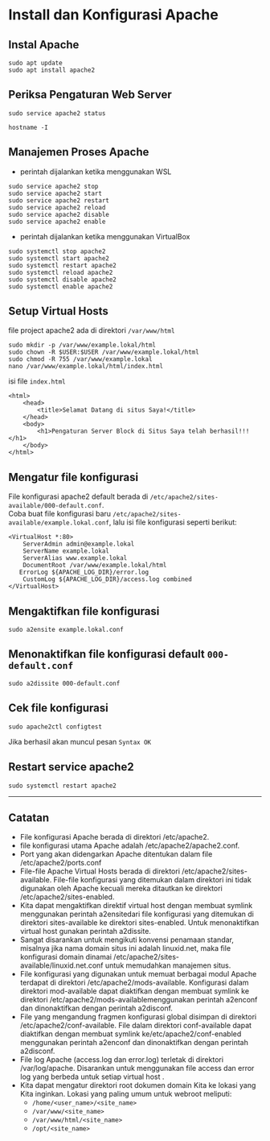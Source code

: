 # Install dan Konfigurasi Apache
## Instal Apache
```
sudo apt update
sudo apt install apache2
```
## Periksa Pengaturan Web Server
```
sudo service apache2 status

hostname -I
```
## Manajemen Proses Apache
* perintah dijalankan ketika menggunakan WSL
```
sudo service apache2 stop
sudo service apache2 start 
sudo service apache2 restart 
sudo service apache2 reload 
sudo service apache2 disable 
sudo service apache2 enable
```
* perintah dijalankan ketika menggunakan VirtualBox
```
sudo systemctl stop apache2
sudo systemctl start apache2
sudo systemctl restart apache2
sudo systemctl reload apache2
sudo systemctl disable apache2
sudo systemctl enable apache2
```
## Setup Virtual Hosts  
file project apache2 ada di direktori `/var/www/html`
```
sudo mkdir -p /var/www/example.lokal/html
sudo chown -R $USER:$USER /var/www/example.lokal/html
sudo chmod -R 755 /var/www/example.lokal
nano /var/www/example.lokal/html/index.html
```
isi file `index.html`
```
<html>
    <head>
        <title>Selamat Datang di situs Saya!</title>
    </head>
    <body>
        <h1>Pengaturan Server Block di Situs Saya telah berhasil!!!</h1>
    </body>
</html>
```
## Mengatur file konfigurasi  
File konfigurasi apache2 default berada di `/etc/apache2/sites-available/000-default.conf`.  
Coba buat file konfigurasi baru `/etc/apache2/sites-available/example.lokal.conf`, lalu isi file konfigurasi seperti berikut:
```
<VirtualHost *:80>
    ServerAdmin admin@example.lokal
    ServerName example.lokal
    ServerAlias www.example.lokal
    DocumentRoot /var/www/example.lokal/html
   ErrorLog ${APACHE_LOG_DIR}/error.log
    CustomLog ${APACHE_LOG_DIR}/access.log combined
</VirtualHost>
```
## Mengaktifkan file konfigurasi
```
sudo a2ensite example.lokal.conf
```
## Menonaktifkan file konfigurasi default `000-default.conf`
```
sudo a2dissite 000-default.conf
```
## Cek file konfigurasi
```
sudo apache2ctl configtest
```
Jika berhasil akan muncul pesan `Syntax OK`  
## Restart service apache2
```
sudo systemctl restart apache2
```
---

## Catatan

- File konfigurasi Apache berada di direktori /etc/apache2.  
- file konfigurasi utama Apache adalah /etc/apache2/apache2.conf.
- Port yang akan didengarkan Apache ditentukan dalam file /etc/apache2/ports.conf
- File-file Apache Virtual Hosts berada di direktori /etc/apache2/sites-available. File-file konfigurasi yang ditemukan dalam direktori ini tidak digunakan oleh Apache kecuali mereka ditautkan ke direktori /etc/apache2/sites-enabled.
- Kita dapat mengaktifkan direktif virtual host dengan membuat symlink menggunakan perintah a2ensitedari file konfigurasi yang ditemukan di direktori sites-available ke direktori sites-enabled. Untuk menonaktifkan virtual host gunakan perintah a2dissite.
- Sangat disarankan untuk mengikuti konvensi penamaan standar, misalnya jika nama domain situs ini adalah linuxid.net, maka file konfigurasi domain dinamai /etc/apache2/sites-available/linuxid.net.conf untuk memudahkan manajemen situs.
- File konfigurasi yang digunakan untuk memuat berbagai modul Apache terdapat di direktori /etc/apache2/mods-available. Konfigurasi dalam direktori mod-available dapat diaktifkan dengan membuat symlink ke direktori /etc/apache2/mods-availablemenggunakan perintah a2enconf dan dinonaktifkan dengan perintah a2disconf.
- File yang mengandung fragmen konfigurasi global disimpan di direktori /etc/apache2/conf-available. File dalam direktori conf-available dapat diaktifkan dengan membuat symlink ke/etc/apache2/conf-enabled menggunakan perintah a2enconf dan dinonaktifkan dengan perintah a2disconf.
- File log Apache (access.log dan error.log) terletak di direktori /var/log/apache. Disarankan untuk menggunakan file access dan error log yang berbeda untuk setiap virtual host .
- Kita dapat mengatur direktori root dokumen domain Kita ke lokasi yang Kita inginkan. Lokasi yang paling umum untuk webroot meliputi:
    - `/home/<user_name>/<site_name>`
    - `/var/www/<site_name>`
    - `/var/www/html/<site_name>`
    - `/opt/<site_name>`
